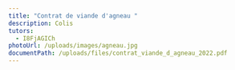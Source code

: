 ```yaml
---
title: "Contrat de viande d'agneau "
description: Colis
tutors:
  - I8FjAGICh
photoUrl: /uploads/images/agneau.jpg
documentPath: /uploads/files/contrat_viande_d_agneau_2022.pdf
---
```

